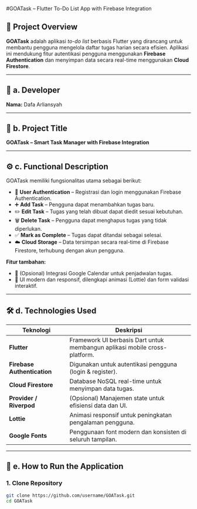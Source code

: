 #GOATask – Flutter To-Do List App with Firebase Integration

## 📌 Project Overview

**GOATask** adalah aplikasi _to-do list_ berbasis Flutter yang dirancang untuk membantu pengguna mengelola daftar tugas harian secara efisien. Aplikasi ini mendukung fitur autentikasi pengguna menggunakan **Firebase Authentication** dan menyimpan data secara real-time menggunakan **Cloud Firestore**.

---

## 👤 a. Developer  
**Nama:** Dafa Arliansyah

---

## 🧾 b. Project Title  
**GOATask – Smart Task Manager with Firebase Integration**

---

## ⚙️ c. Functional Description  

GOATask memiliki fungsionalitas utama sebagai berikut:

- 🔐 **User Authentication** – Registrasi dan login menggunakan Firebase Authentication.  
- ➕ **Add Task** – Pengguna dapat menambahkan tugas baru.  
- ✏️ **Edit Task** – Tugas yang telah dibuat dapat diedit sesuai kebutuhan.  
- 🗑️ **Delete Task** – Pengguna dapat menghapus tugas yang tidak diperlukan.  
- ✅ **Mark as Complete** – Tugas dapat ditandai sebagai selesai.  
- ☁️ **Cloud Storage** – Data tersimpan secara real-time di Firebase Firestore, terhubung dengan akun pengguna.

**Fitur tambahan:**
- 📆 (Opsional) Integrasi Google Calendar untuk penjadwalan tugas.
- 🎨 UI modern dan responsif, dilengkapi animasi (Lottie) dan form validasi interaktif.

---

## 🛠️ d. Technologies Used

| Teknologi | Deskripsi |
|----------|-----------|
| **Flutter** | Framework UI berbasis Dart untuk membangun aplikasi mobile cross-platform. |
| **Firebase Authentication** | Digunakan untuk autentikasi pengguna (login & register). |
| **Cloud Firestore** | Database NoSQL real-time untuk menyimpan data tugas. |
| **Provider / Riverpod** | (Opsional) Manajemen state untuk efisiensi data dan UI. |
| **Lottie** | Animasi responsif untuk peningkatan pengalaman pengguna. |
| **Google Fonts** | Penggunaan font modern dan konsisten di seluruh tampilan. |

---

## 🚀 e. How to Run the Application

### 1. Clone Repository
```bash
git clone https://github.com/username/GOATask.git
cd GOATask
